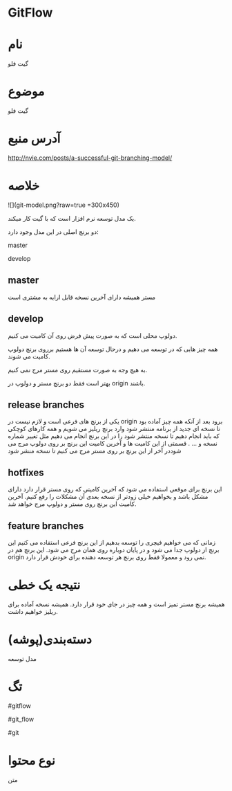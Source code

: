 GitFlow
===


نام
===

گیت فلو


موضوع
===

گیت فلو


آدرس منبع
===

http://nvie.com/posts/a-successful-git-branching-model/



خلاصه
===


![](git-model.png?raw=true =300x450)

یک مدل توسعه نرم افزار است که با گیت کار میکند.


دو برنچ اصلی در این مدل وجود دارد:


master

develop




master
---

مستر همیشه دارای آخرین نسخه قابل ارایه به مشتری است 



develop 
---

دولوپ محلی است که به صورت پیش فرض روی آن کامیت می کنیم.




همه چیز هایی که در توسعه می دهیم و درحال توسعه آن ها هستیم برروی برنچ دولوپ کامیت می شوند.

به هیچ وجه به صورت مستقیم روی مستر مرج نمی کنیم.

بهتر است فقط دو برنچ مستر و دولوپ در origin باشند.



release branches
---

یکی از برنچ های فرعی است و لازم نیست در origin برود 
بعد از آنکه همه چیز آماده بود تا نسخه ای جدید از برنامه منتشر شود وارد برنچ ریلیز می شویم و همه کارهای کوچکی که باید انجام دهیم تا نسخه منتشر شود را در این برنچ انجام می دهیم مثل تغییر شماره نسخه و ... .
قسمتی از این کامیت ها و آخرین کامیت این برنچ بر روی دولوپ مرج می شوددر آخر از این برنچ بر روی مستر مرج می کنیم تا نسخه منشر شود



hotfixes 
---

این برنچ برای موقعی استفاده می شود که آخرین کامیتی که روی مستر قرار دارد دارای مشکل باشد و بخواهیم خیلی زودتر از نسخه بعدی آن مشکلات را رفع کنیم.
آخرین کامیت این برنچ روی مستر و دولوپ مرج خواهد شد.



feature branches
---

زمانی که می خواهیم فیچری را توسعه بدهیم از این برنچ فرعی استفاده می کنیم 
این برنچ از دولوپ جدا می شود و در پایان دوباره روی همان مرج می شود.
این برنچ هم در origin نمی رود و معمولا فقط روی برنچ هر توسعه دهنده برای خودش قرار دارد.



نتیجه یک خطی
===

 همیشه برنچ مستر تمیز است و همه چیز در جای خود قرار دارد.
 همیشه نسخه آماده برای ریلیز خواهیم داشت.
 
 
 
دسته‌بندی(پوشه)
===

مدل توسعه



تگ
===

#gitflow 

#git_flow

#git



نوع محتوا
===

متن